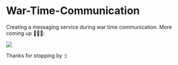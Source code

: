 # War-Time-Communication
Creating a messaging service during war time communication. More coming up 👨🏻‍💻:

![](https://media.defense.gov/2007/Sep/18/2000450331/-1/-1/0/070918-F-1234S-004.JPG)

Thanks for stopping by :)
